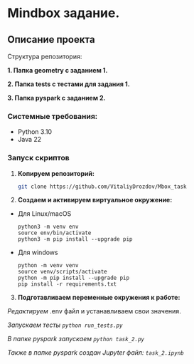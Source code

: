 #  Mindbox задание.

## Описание проекта<a name="description"></a>
Структура репозитория:

**1. Папка geometry с заданием 1.**

**2. Папка tests c тестами для задания 1.**

**3. Папка pyspark с заданием 2.**


### Системные требования:<a name="stack"></a>

- Python 3.10
- Java 22

### Запуск скриптов <a name="local-install"></a>

1. **Копируем репозиторий:**

   ```bash
   git clone https://github.com/VitaliyDrozdov/Mbox_task

2. **Создаем и активируем виртуальное окружение:**

* Для Linux/macOS

    ```
    python3 -m venv env
    source env/bin/activate
    python3 -m pip install --upgrade pip
    ```

* Для windows

    ```
    python -m venv venv
    source venv/scripts/activate
    python -m pip install --upgrade pip
    pip install -r requirements.txt
    ```


3. **Подготавливаем переменные окружения к работе:**

*Редактируем*  .env файл и устанавливаем свои значения.

*Запускаем тесты ```python run_tests.py```*

*В папке pyspark запускаем ```python task_2.py```*

*Также в папке pyspark создан Jupyter файл: ```task_2.ipynb```*
